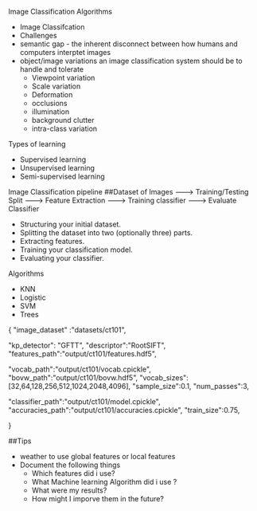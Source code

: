 Image Classification Algorithms

- Image Classifcation
- Challenges
- semantic gap - the inherent disconnect between how humans and computers interptet images
- object/image variations an image classification system should be to handle and tolerate
   - Viewpoint variation
   - Scale variation
   - Deformation
   - occlusions
   - illumination
   - background clutter
   - intra-class variation

Types of learning
- Supervised learning
- Unsupervised learning
- Semi-supervised learning

Image Classification pipeline
##Dataset of Images ---> Training/Testing Split ---> Feature Extraction ---> Training classifier ---> Evaluate Classifier
- Structuring your initial dataset.
- Splitting the dataset into two (optionally three) parts.
- Extracting features.
- Training your classification model.
- Evaluating your classifier.

Algorithms
- KNN
- Logistic
- SVM
- Trees

{
"image_dataset" :"datasets/ct101",

"kp_detector": "GFTT",
"descriptor":"RootSIFT",
"features_path":"output/ct101/features.hdf5",

"vocab_path":"output/ct101/vocab.cpickle",
"bovw_path":"output/ct101/bovw.hdf5",
"vocab_sizes":[32,64,128,256,512,1024,2048,4096],
"sample_size":0.1,
"num_passes":3,

"classifier_path":"output/ct101/model.cpickle",
"accuracies_path":"output/ct101/accuracies.cpickle",
"train_size":0.75,

}

##Tips
- weather to use global features or local features
- Document the following things
   - Which features did i use?
   - What Machine learning Algorithm did i use ?
   - What were my results?
   - How might I imporve them in the future?
